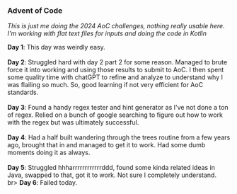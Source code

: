 <h3>Advent of Code</h3>

<i>This is just me doing the 2024 AoC challenges, nothing really usable here.  I'm working with flat text files for 
inputs and doing the code in Kotlin</i>

**Day 1**: This day was weirdly easy. <br><br>
**Day 2**: Struggled hard with day 2 part 2 for some reason.  Managed to brute force it into working and using those 
results to submit to AoC.  I then spent some quality time with chatGPT to refine and analyze to understand why I was 
flailing so much.  So, good learning if not very efficient for AoC standards.<br><br>
**Day 3**: Found a handy regex tester and hint generator as I've not done a ton of regex.  Relied on a bunch of google 
searching to figure out how to work with the regex but was ultimately successful.<br><br>
**Day 4**: Had a half built wandering through the trees routine from a few years ago, brought that in and managed to 
get it to work.  Had some dumb moments doing it as always.<br><br>
**Day 5**: Struggled hhharrrrrrrrrrrrddd, found some kinda related ideas in Java, swapped to that, got it to work.  Not 
sure I completely understand.<br>br>
**Day 6**: Failed today. <br><br>




